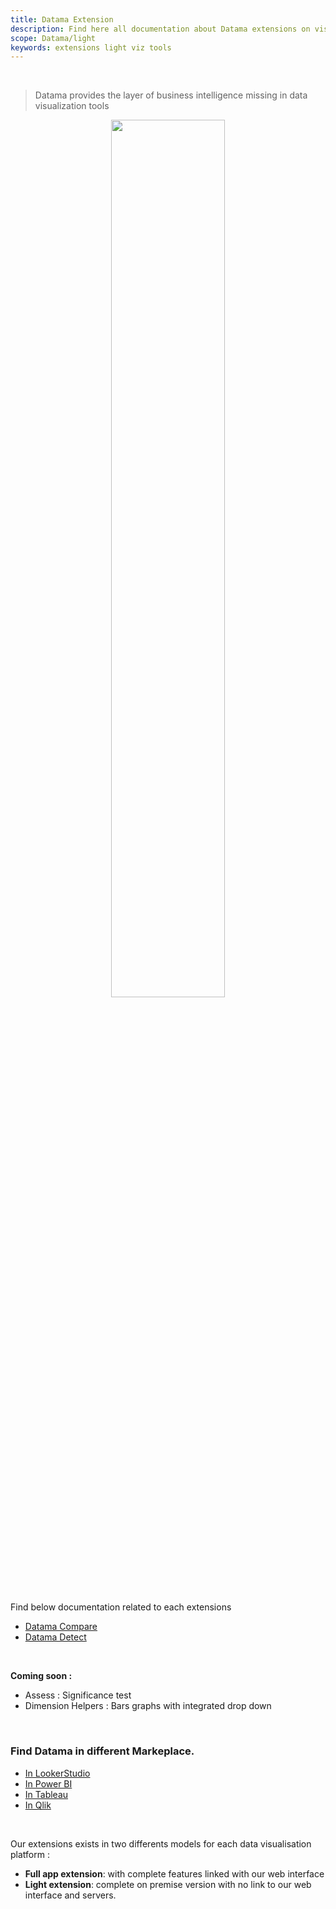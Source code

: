 ```yaml
---
title: Datama Extension
description: Find here all documentation about Datama extensions on visualization tools
scope: Datama/light
keywords: extensions light viz tools
---
```


<br/>

> Datama provides the layer of business intelligence missing in data visualization tools

<center> <img style="width:60%;" src="{{site.url}}/{{site.baseurl}}/extensions/datama-compare/assets/img/Extension_list.png"></center>

<br/>

Find below documentation related to each extensions


- [Datama Compare]({{site.url}}/{{site.baseurl}}/extensions/datama-compare/introduction.html)
- [Datama Detect]({{site.url}}/{{site.baseurl}}/extensions/datama-detect/introduction.html)

<br>

**Coming soon :**
- Assess : Significance test
- Dimension Helpers : Bars graphs with integrated drop down

<br/>

### Find Datama in different Markeplace.
- [In LookerStudio]({{site.url}}/{{site.baseurl}}/extensions/how-to-use/looker-studio.html)
- [In Power BI]({{site.url}}/{{site.baseurl}}/extensions/how-to-use/power_bi.html)
- [In Tableau]({{site.url}}/{{site.baseurl}}/extensions/how-to-use/tableau.html)
- [In Qlik]({{site.url}}/{{site.baseurl}}/extensions/how-to-use/qlik.html)

<br>

Our extensions exists in two differents models for each data visualisation platform : 
- **Full app extension**: with complete features linked with our web interface
- **Light extension**: complete on premise version with no link to our web interface and servers. 

<br>
